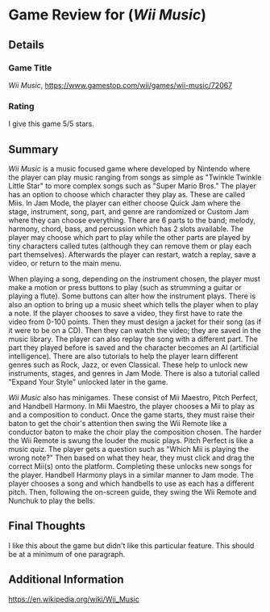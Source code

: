 # Game Review for (_Wii Music_)

## Details

### Game Title
_Wii Music_, https://www.gamestop.com/wii/games/wii-music/72067
### Rating
I give this game 5/5 stars.

## Summary
_Wii Music_ is a music focused game where developed by Nintendo where the player can play music ranging from songs as simple as "Twinkle Twinkle Little Star" to more complex songs such as "Super Mario Bros." The player has an option to choose which character they play as. These are called Miis. In Jam Mode, the player can either choose Quick Jam where the stage, instrument, song, part, and genre are randomized or Custom Jam where they can choose everything. There are 6 parts to the band; melody, harmony, chord, bass, and percussion which has 2 slots available. The player may choose which part to play while the other parts are played by tiny characters called tutes (although they can remove them or play each part themselves). Afterwards the player can restart, watch a replay, save a video, or return to the main menu.

When playing a song, depending on the instrument chosen, the player must make a motion or press buttons to play (such as strumming a guitar or playing a flute). Some buttons can alter how the instrument plays. There is also an option to bring up a music sheet which tells the player when to play a note. If the player chooses to save a video, they first have to rate the video from 0-100 points. Then they must design a jacket for their song (as if it were to be on a CD). Then they can watch the video; they are saved in the music library. The player can also replay the song with a different part. The part they played before is saved and the character becomes an AI (artificial intelligence). There are also tutorials to help the player learn different genres such as Rock, Jazz, or even Classical. These help to unlock new instruments, stages, and genres in Jam Mode. There is also a tutorial called "Expand Your Style" unlocked later in the game.

_Wii Music_ also has minigames. These consist of Mii Maestro, Pitch Perfect, and Handbell Harmony. In Mii Maestro, the player chooses a Mii to play as and a composition to conduct. Once the game starts, they must raise their baton to get the choir's attention then swing the Wii Remote like a conductor baton to make the choir play the composition chosen. The harder the Wii Remote is swung the louder the music plays. Pitch Perfect is like a music quiz. The player gets a question such as "Which Mii is playing the wrong note?" Then based on what they hear, they must click and drag the correct Mii(s) onto the platform. Completing these unlocks new songs for the player. Handbell Harmony plays in a similar manner to Jam mode. The player chooses a song and which handbells to use as each has a different pitch. Then, following the on-screen guide, they swing the Wii Remote and Nunchuk to play the bells.

## Final Thoughts
I like this about the game but didn't like this particular feature. This should be at a minimum of one paragraph.

## Additional Information
https://en.wikipedia.org/wiki/Wii_Music
